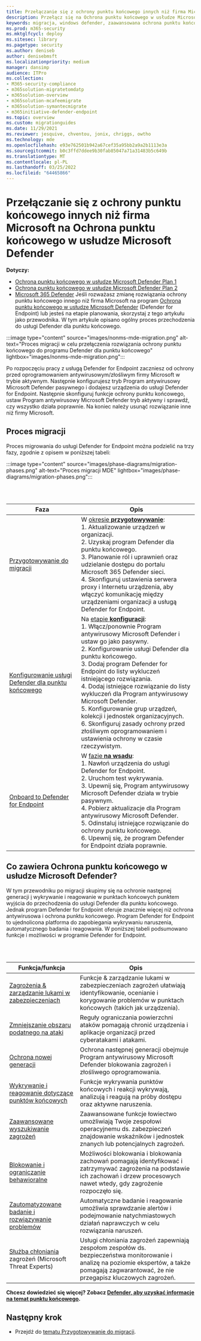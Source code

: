 ```yaml
---
title: Przełączanie się z ochrony punktu końcowego innych niż firma Microsoft na Ochrona punktu końcowego w usłudze Microsoft Defender
description: Przełącz się na Ochrona punktu końcowego w usłudze Microsoft Defender, co obejmuje Program antywirusowy Microsoft Defender rozwiązania do ochrony punktu końcowego.
keywords: migracja, windows defender, zaawansowana ochrona punktu końcowego, oprogramowanie antywirusowe, ochrona przed złośliwym oprogramowaniem, tryb pasywny, tryb aktywny
ms.prod: m365-security
ms.mktglfcycl: deploy
ms.sitesec: library
ms.pagetype: security
ms.author: deniseb
author: denisebmsft
ms.localizationpriority: medium
manager: dansimp
audience: ITPro
ms.collection:
- M365-security-compliance
- m365solution-migratetomdatp
- m365solution-overview
- m365solution-mcafeemigrate
- m365solution-symantecmigrate
- m365initiative-defender-endpoint
ms.topic: overview
ms.custom: migrationguides
ms.date: 11/29/2021
ms.reviewer: jesquive, chventou, jonix, chriggs, owtho
ms.technology: mde
ms.openlocfilehash: e93e762501b942a67cef35a95bb2a9a2b1113e3a
ms.sourcegitcommit: b0c3ffd7ddee9b30fab85047a71a31483b5c649b
ms.translationtype: MT
ms.contentlocale: pl-PL
ms.lasthandoff: 03/25/2022
ms.locfileid: "64465866"
---
```

# <a name="make-the-switch-from-non-microsoft-endpoint-protection-to-microsoft-defender-for-endpoint"></a>Przełączanie się z ochrony punktu końcowego innych niż firma Microsoft na Ochrona punktu końcowego w usłudze Microsoft Defender

**Dotyczy:**
- [Ochrona punktu końcowego w usłudze Microsoft Defender Plan 1](https://go.microsoft.com/fwlink/?linkid=2154037)
- [Ochrona punktu końcowego w usłudze Microsoft Defender Plan 2](https://go.microsoft.com/fwlink/?linkid=2154037)
- [Microsoft 365 Defender](https://go.microsoft.com/fwlink/?linkid=2118804) Jeśli rozważasz zmianę rozwiązania ochrony punktu końcowego innego niż firma Microsoft na program [Ochrona punktu końcowego w usłudze Microsoft Defender](microsoft-defender-endpoint.md) (Defender for Endpoint) lub jesteś na etapie planowania, skorzystaj z tego artykułu jako przewodnika. W tym artykule opisano ogólny proces przechodzenia do usługi Defender dla punktu końcowego.

:::image type="content" source="images/nonms-mde-migration.png" alt-text="Proces migracji w celu przełączenia rozwiązania ochrony punktu końcowego do programu Defender dla punktu końcowego" lightbox="images/nonms-mde-migration.png":::

Po rozpoczęciu pracy z usługą Defender for Endpoint zaczniesz od ochrony przed oprogramowaniem antywirusowym/złośliwym firmy Microsoft w trybie aktywnym. Następnie konfigurujesz tryb Program antywirusowy Microsoft Defender pasywnego i dodajesz urządzenia do usługi Defender for Endpoint. Następnie skonfiguruj funkcje ochrony punktu końcowego, ustaw Program antywirusowy Microsoft Defender tryb aktywny i sprawdź, czy wszystko działa poprawnie. Na koniec należy usunąć rozwiązanie inne niż firmy Microsoft.

## <a name="the-migration-process"></a>Proces migracji

Proces migrowania do usługi Defender for Endpoint można podzielić na trzy fazy, zgodnie z opisem w poniższej tabeli:

:::image type="content" source="images/phase-diagrams/migration-phases.png" alt-text="Proces migracji MDE" lightbox="images/phase-diagrams/migration-phases.png":::


<br/><br/>

|Faza|Opis|
|--|--|
|[Przygotowywanie do migracji](switch-to-mde-phase-1.md)|W [okresie **przygotowywanie**](switch-to-mde-phase-1.md): <br/>1. Aktualizowanie urządzeń w organizacji.<br/>2. Uzyskaj program Defender dla punktu końcowego.<br/>3. Planowanie ról i uprawnień oraz udzielanie dostępu do portalu Microsoft 365 Defender sieci.<br/>4. Skonfiguruj ustawienia serwera proxy i Internetu urządzenia, aby włączyć komunikację między urządzeniami organizacji a usługą Defender for Endpoint. |
|[Konfigurowanie usługi Defender dla punktu końcowego](switch-to-mde-phase-2.md)|Na [etapie **konfiguracji**](switch-to-mde-phase-2.md): <br/>1. Włącz/ponownie Program antywirusowy Microsoft Defender i ustaw go jako pasywny.<br/>2. Konfigurowanie usługi Defender dla punktu końcowego.<br/>3. Dodaj program Defender for Endpoint do listy wykluczeń istniejącego rozwiązania.<br/>4. Dodaj istniejące rozwiązanie do listy wykluczeń dla Program antywirusowy Microsoft Defender.<br/>5. Konfigurowanie grup urządzeń, kolekcji i jednostek organizacyjnych.<br/>6. Skonfiguruj zasady ochrony przed złośliwym oprogramowaniem i ustawienia ochrony w czasie rzeczywistym.|
|[Onboard to Defender for Endpoint](switch-to-mde-phase-3.md)|W [fazie **na wsadu**](switch-to-mde-phase-3.md): <br/>1. Nawłoń urządzenia do usługi Defender for Endpoint.<br/>2. Uruchom test wykrywania.<br/>3. Upewnij się, Program antywirusowy Microsoft Defender działa w trybie pasywnym.<br/>4. Pobierz aktualizacje dla Program antywirusowy Microsoft Defender.<br/>5. Odinstaluj istniejące rozwiązanie do ochrony punktu końcowego.<br/>6. Upewnij się, że program Defender for Endpoint działa poprawnie.|

## <a name="whats-included-in-microsoft-defender-for-endpoint"></a>Co zawiera Ochrona punktu końcowego w usłudze Microsoft Defender?

W tym przewodniku po migracji skupimy [](microsoft-defender-antivirus-in-windows-10.md) się na ochronie następnej generacji [i](overview-endpoint-detection-response.md) wykrywanie i reagowanie w punktach końcowych punktem wyjścia do przechodzenia do usługi Defender dla punktu końcowego. Jednak program Defender for Endpoint oferuje znacznie więcej niż ochrona antywirusowa i ochrona punktu końcowego. Program Defender for Endpoint to ujednolicona platforma do zapobiegania wykrywaniu naruszenia, automatycznego badania i reagowania. W poniższej tabeli podsumowano funkcje i możliwości w programie Defender for Endpoint.

<br/><br/>

|Funkcja/funkcja|Opis|
|---|---|
|[Zagrożenia & zarządzanie lukami w zabezpieczeniach](next-gen-threat-and-vuln-mgt.md)|Funkcje & zarządzanie lukami w zabezpieczeniach zagrożeń ułatwiają identyfikowanie, ocenianie i korygowanie problemów w punktach końcowych (takich jak urządzenia).|
|[Zmniejszanie obszaru podatnego na ataki](overview-attack-surface-reduction.md)|Reguły ograniczania powierzchni ataków pomagają chronić urządzenia i aplikacje organizacji przed cyberatakami i atakami.|
|[Ochrona nowej generacji](microsoft-defender-antivirus-in-windows-10.md)|Ochrona następnej generacji obejmuje Program antywirusowy Microsoft Defender blokowania zagrożeń i złośliwego oprogramowania.|
|[Wykrywanie i reagowanie dotyczące punktów końcowych](overview-endpoint-detection-response.md)|Funkcje wykrywania punktów końcowych i reakcji wykrywają, analizują i reagują na próby dostępu oraz aktywne naruszenia.|
|[Zaawansowane wyszukiwanie zagrożeń](advanced-hunting-overview.md)|Zaawansowane funkcje łowiectwo umożliwiają Twoje zespołowi operacyjnemu ds. zabezpieczeń znajdowanie wskaźników i jednostek znanych lub potencjalnych zagrożeń.|
|[Blokowanie i ograniczanie behawioralne](behavioral-blocking-containment.md)|Możliwości blokowania i blokowania zachowań pomagają identyfikować i zatrzymywać zagrożenia na podstawie ich zachowań i drzew procesowych nawet wtedy, gdy zagrożenie rozpoczęło się.|
|[Zautomatyzowane badanie i rozwiązywanie problemów](automated-investigations.md)|Automatyczne badanie i reagowanie umożliwia sprawdzanie alertów i podejmowanie natychmiastowych działań naprawczych w celu rozwiązania naruszeń.|
|[Służba chłoniania](microsoft-threat-experts.md) zagrożeń (Microsoft Threat Experts)|Usługi chłoniania zagrożeń zapewniają zespołom zespołów ds. bezpieczeństwa monitorowanie i analizę na poziomie ekspertów, a także pomagają zagwarantować, że nie przegapisz kluczowych zagrożeń.|

**Chcesz dowiedzieć się więcej? Zobacz [Defender, aby uzyskać informacje na temat punktu końcowego](microsoft-defender-endpoint.md).**

## <a name="next-step"></a>Następny krok

- Przejdź do [tematu Przygotowywanie do migracji](switch-to-mde-phase-1.md).
